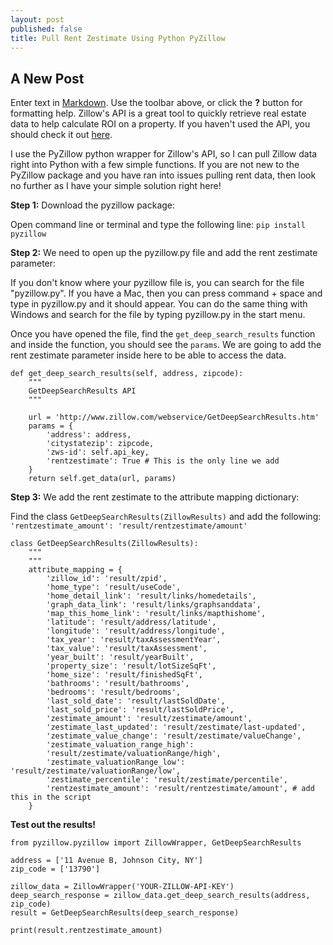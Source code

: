 ```yaml
---
layout: post
published: false
title: Pull Rent Zestimate Using Python PyZillow
---
```

## A New Post

Enter text in [Markdown](http://daringfireball.net/projects/markdown/). Use the toolbar above, or click the **?** button for formatting help.
Zillow's API is a great tool to quickly retrieve real estate data to help calculate ROI on a property. If you haven't used the API, you should check it out [here](https://www.zillow.com/howto/api/APIOverview.htm).

I use the PyZillow python wrapper for Zillow's API, so I can pull Zillow data right into Python with a few simple functions. If you are not new to the PyZillow package and you have ran into issues pulling rent data, then look no further as I have your simple solution right here!


**Step 1:** Download the pyzillow package:

Open command line or terminal and type the following line:
```pip install pyzillow```

**Step 2:** We need to open up the pyzillow.py file and add the rent zestimate parameter:

If you don't know where your pyzillow file is, you can search for the file "pyzillow.py". If you have a Mac, then you can press command + space and type in pyzillow.py and it should appear. You can do the same thing with Windows and search for the file by typing pyzillow.py in the start menu.


Once you have opened the file, find the `get_deep_search_results` function and inside the function, you should see the `params`. We are going to add the rent zestimate parameter inside here to be able to access the data.

```
def get_deep_search_results(self, address, zipcode):
    """
    GetDeepSearchResults API
    """

    url = 'http://www.zillow.com/webservice/GetDeepSearchResults.htm'
    params = {
        'address': address,
        'citystatezip': zipcode,
        'zws-id': self.api_key,
        'rentzestimate': True # This is the only line we add
    }
    return self.get_data(url, params)
 ```
    
**Step 3:** We add the rent zestimate to the attribute mapping dictionary:

Find the class `GetDeepSearchResults(ZillowResults)` and add the following:
``
'rentzestimate_amount': 'result/rentzestimate/amount'
``

```
class GetDeepSearchResults(ZillowResults):
    """
    """
    attribute_mapping = {
        'zillow_id': 'result/zpid',
        'home_type': 'result/useCode',
        'home_detail_link': 'result/links/homedetails',
        'graph_data_link': 'result/links/graphsanddata',
        'map_this_home_link': 'result/links/mapthishome',
        'latitude': 'result/address/latitude',
        'longitude': 'result/address/longitude',
        'tax_year': 'result/taxAssessmentYear',
        'tax_value': 'result/taxAssessment',
        'year_built': 'result/yearBuilt',
        'property_size': 'result/lotSizeSqFt',
        'home_size': 'result/finishedSqFt',
        'bathrooms': 'result/bathrooms',
        'bedrooms': 'result/bedrooms',
        'last_sold_date': 'result/lastSoldDate',
        'last_sold_price': 'result/lastSoldPrice',
        'zestimate_amount': 'result/zestimate/amount',
        'zestimate_last_updated': 'result/zestimate/last-updated',
        'zestimate_value_change': 'result/zestimate/valueChange',
        'zestimate_valuation_range_high':
        'result/zestimate/valuationRange/high',
        'zestimate_valuationRange_low': 'result/zestimate/valuationRange/low',
        'zestimate_percentile': 'result/zestimate/percentile',
        'rentzestimate_amount': 'result/rentzestimate/amount', # add this in the script
    }
```

**Test out the results!**

```
from pyzillow.pyzillow import ZillowWrapper, GetDeepSearchResults

address = ['11 Avenue B, Johnson City, NY']
zip_code = ['13790']

zillow_data = ZillowWrapper('YOUR-ZILLOW-API-KEY')
deep_search_response = zillow_data.get_deep_search_results(address, zip_code)
result = GetDeepSearchResults(deep_search_response)

print(result.rentzestimate_amount)
```
